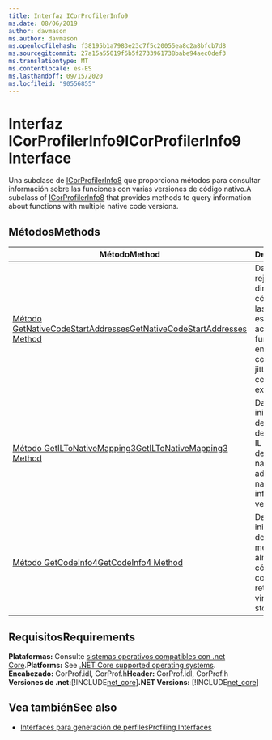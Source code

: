 ```yaml
---
title: Interfaz ICorProfilerInfo9
ms.date: 08/06/2019
author: davmason
ms.author: davmason
ms.openlocfilehash: f38195b1a7983e23c7f5c20055ea8c2a8bfcb7d8
ms.sourcegitcommit: 27a15a55019f6b5f2733961738babe94aec0def3
ms.translationtype: MT
ms.contentlocale: es-ES
ms.lasthandoff: 09/15/2020
ms.locfileid: "90556855"
---
```

# <a name="icorprofilerinfo9-interface"></a><span data-ttu-id="ac255-102">Interfaz ICorProfilerInfo9</span><span class="sxs-lookup"><span data-stu-id="ac255-102">ICorProfilerInfo9 Interface</span></span>

<span data-ttu-id="ac255-103">Una subclase de [ICorProfilerInfo8](icorprofilerinfo8-interface.md) que proporciona métodos para consultar información sobre las funciones con varias versiones de código nativo.</span><span class="sxs-lookup"><span data-stu-id="ac255-103">A subclass of [ICorProfilerInfo8](icorprofilerinfo8-interface.md) that provides methods to query information about functions with multiple native code versions.</span></span>  

## <a name="methods"></a><span data-ttu-id="ac255-104">Métodos</span><span class="sxs-lookup"><span data-stu-id="ac255-104">Methods</span></span>  

| <span data-ttu-id="ac255-105">Método</span><span class="sxs-lookup"><span data-stu-id="ac255-105">Method</span></span>|<span data-ttu-id="ac255-106">Descripción</span><span class="sxs-lookup"><span data-stu-id="ac255-106">Description</span></span>|  
| ------------|-----------------|  
|[<span data-ttu-id="ac255-107">Método GetNativeCodeStartAddresses</span><span class="sxs-lookup"><span data-stu-id="ac255-107">GetNativeCodeStartAddresses Method</span></span>](icorprofilerinfo9-getnativecodestartaddresses-method.md)| <span data-ttu-id="ac255-108">Dado un functionId y rejitId, enumera la dirección de inicio del código nativo de todas las versiones de JIT de este código que existen actualmente.</span><span class="sxs-lookup"><span data-stu-id="ac255-108">Given a functionId and rejitId, enumerates the native code start address of all jitted versions of this code that currently exist.</span></span> |
|[<span data-ttu-id="ac255-109">Método GetILToNativeMapping3</span><span class="sxs-lookup"><span data-stu-id="ac255-109">GetILToNativeMapping3 Method</span></span>](icorprofilerinfo9-getiltonativemapping3-method.md)| <span data-ttu-id="ac255-110">Dada la dirección de inicio del código nativo, devuelve la información de asignación nativa a IL para esta versión JIT del código.</span><span class="sxs-lookup"><span data-stu-id="ac255-110">Given the native code start address, returns the native to IL mapping information for this jitted version of the code.</span></span> |
|[<span data-ttu-id="ac255-111">Método GetCodeInfo4</span><span class="sxs-lookup"><span data-stu-id="ac255-111">GetCodeInfo4 Method</span></span>](icorprofilerinfo9-getcodeinfo4-method.md)| <span data-ttu-id="ac255-112">Dada la dirección de inicio del código nativo, devuelve los bloques de memoria virtual que almacenan este código.</span><span class="sxs-lookup"><span data-stu-id="ac255-112">Given the native code start address, returns the blocks of virtual memory that store this code.</span></span> |

## <a name="requirements"></a><span data-ttu-id="ac255-113">Requisitos</span><span class="sxs-lookup"><span data-stu-id="ac255-113">Requirements</span></span>  
<span data-ttu-id="ac255-114">**Plataformas:** Consulte [sistemas operativos compatibles con .net Core](../../../core/install/windows.md?pivots=os-windows).</span><span class="sxs-lookup"><span data-stu-id="ac255-114">**Platforms:** See [.NET Core supported operating systems](../../../core/install/windows.md?pivots=os-windows).</span></span>  
<span data-ttu-id="ac255-115">**Encabezado:** CorProf.idl, CorProf.h</span><span class="sxs-lookup"><span data-stu-id="ac255-115">**Header:** CorProf.idl, CorProf.h</span></span>  
<span data-ttu-id="ac255-116">**Versiones de .net:**[!INCLUDE[net_core](../../../../includes/net-core-22-md.md)]</span><span class="sxs-lookup"><span data-stu-id="ac255-116">**.NET Versions:** [!INCLUDE[net_core](../../../../includes/net-core-22-md.md)]</span></span>  

## <a name="see-also"></a><span data-ttu-id="ac255-117">Vea también</span><span class="sxs-lookup"><span data-stu-id="ac255-117">See also</span></span>

- [<span data-ttu-id="ac255-118">Interfaces para generación de perfiles</span><span class="sxs-lookup"><span data-stu-id="ac255-118">Profiling Interfaces</span></span>](profiling-interfaces.md)
